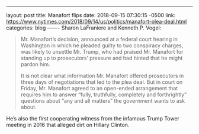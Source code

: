 ---
layout: post
title: Manafort flips
date: 2018-09-15 07:30:15 -0500
link: https://www.nytimes.com/2018/09/14/us/politics/manafort-plea-deal.html
categories: blog
——-
Sharon LaFraniere and Kenneth P. Vogel:

> Mr. Manafort’s decision, announced at a federal court hearing in Washington in which he pleaded guilty to two conspiracy charges, was likely to unsettle Mr. Trump, who had praised Mr. Manafort for standing up to prosecutors’ pressure and had hinted that he might pardon him.
>
>It is not clear what information Mr. Manafort offered prosecutors in three days of negotiations that led to the plea deal. But in court on Friday, Mr. Manafort agreed to an open-ended arrangement that requires him to answer “fully, truthfully, completely and forthrightly” questions about “any and all matters” the government wants to ask about.

He’s also the first cooperating witness from the infamous Trump Tower meeting in 2016 that alleged dirt on Hillary Clinton. 